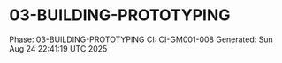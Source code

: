 # 03-BUILDING-PROTOTYPING
Phase: 03-BUILDING-PROTOTYPING
CI: CI-GM001-008
Generated: Sun Aug 24 22:41:19 UTC 2025

